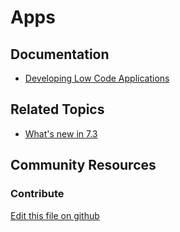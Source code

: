 # Apps

## Documentation

* [Developing Low Code Applications](https://learn.liferay.com/dxp/7.x/en/developing-applications/developing_low_code_applications.html)

## Related Topics

* [What's new in 7.3](https://learn.liferay.com/dxp/7.x/en/getting-started/whats-new-73.html#app-builder)

## Community Resources

### Contribute

[Edit this file on github](https://github.com/olafk/controlpanel-documentation-docs/blob/master/md/74en/com_liferay_app_builder_web_internal_portlet_AppsPortlet.md)

